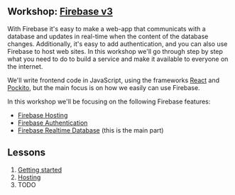 ## Workshop: [Firebase v3](https://firebase.google.com/)

With Firebase it's easy to make a web-app that communicats with a database and updates in real-time when the content of the database changes. Additionally, it's easy to add authentication, and you can also use Firebase to host web sites. In this workshop we'll go through step by step what you need to do to build a service and make it available to everyone on the internet.

We'll write frontend code in JavaScript, using the frameworks [React](https://github.com/facebook/react) and [Pockito](https://github.com/arnemahl/pockito), but the main focus is on how we easily can use Firebase.

In this workshop we'll be focusing on the following Firebase features:

* [Firebase Hosting](https://firebase.google.com/docs/hosting/)
* [Firebase Authentication](https://firebase.google.com/docs/auth/)
* [Firebase Realtime Database](https://firebase.google.com/docs/database/) (this is the main part)

## Lessons

1. [Getting started](lessons/1_getting_started.md)
2. [Hosting](lessons/2_hosting.md)
3. TODO
